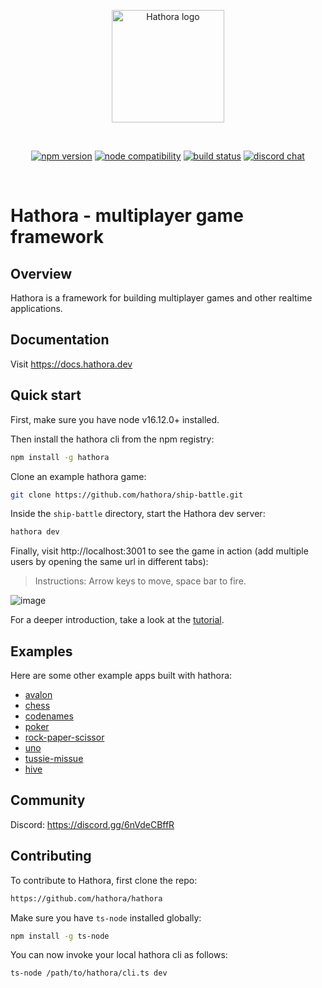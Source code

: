 <p align="center">
  <a href="https://hathora.dev" target="_blank" rel="noopener noreferrer">
    <img width="180" src="https://uploads-ssl.webflow.com/6257361ae96887d2c8c7faa8/62573911ac5f45a3c261baee_hathora%20desktop.png" alt="Hathora logo">
  </a>
</p>
<br/>
<p align="center">
  <a href="https://npmjs.com/package/hathora"><img src="https://badge.fury.io/js/hathora.svg" alt="npm version"></a>
  <a href="https://nodejs.org/en/about/releases/"><img src="https://img.shields.io/node/v/hathora.svg" alt="node compatibility"></a>
  <a href="https://github.com/hathora/hathora/actions/workflows/build.yml"><img src="https://github.com/hathora/hathora/actions/workflows/build.yml/badge.svg" alt="build status"></a>
  <a href="https://discord.gg/6nVdeCBffR"><img src="https://img.shields.io/badge/chat-discord-blue?logo=discord" alt="discord chat"></a>
</p>
<br/>

# Hathora - multiplayer game framework

## Overview

Hathora is a framework for building multiplayer games and other realtime applications.

## Documentation

Visit https://docs.hathora.dev

## Quick start

First, make sure you have node v16.12.0+ installed.

Then install the hathora cli from the npm registry:

```sh
npm install -g hathora
```

Clone an example hathora game:

```sh
git clone https://github.com/hathora/ship-battle.git
```

Inside the `ship-battle` directory, start the Hathora dev server:

```sh
hathora dev
```

Finally, visit http://localhost:3001 to see the game in action (add multiple users by opening the same url in different tabs):

> Instructions: Arrow keys to move, space bar to fire.

![image](https://user-images.githubusercontent.com/5400947/149647035-91442df6-73d6-4b55-ae30-f3862e8b5c8b.png)

For a deeper introduction, take a look at the [tutorial](https://docs.hathora.dev/#/tutorial_among_us).

## Examples

Here are some other example apps built with hathora:

- [avalon](examples/avalon)
- [chess](examples/chess)
- [codenames](examples/codenames)
- [poker](examples/poker)
- [rock-paper-scissor](examples/rock-paper-scissor)
- [uno](examples/uno)
- [tussie-missue](https://github.com/hpx7/tussie-mussie)
- [hive](https://github.com/knigam/hive)

## Community

Discord: https://discord.gg/6nVdeCBffR

## Contributing

To contribute to Hathora, first clone the repo:

```sh
https://github.com/hathora/hathora
```

Make sure you have `ts-node` installed globally:

```sh
npm install -g ts-node
```

You can now invoke your local hathora cli as follows:

```
ts-node /path/to/hathora/cli.ts dev
```
